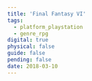```yaml
---
title: 'Final Fantasy VI'
tags:
  - platform_playstation
  - genre_rpg
digital: true
physical: false
guide: false
pending: false
date: 2018-03-10
---
```

